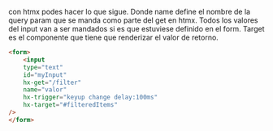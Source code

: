 con htmx podes hacer lo que sigue. Donde name define el nombre de la query param que se manda
como parte del get en htmx. Todos los valores del input van a ser mandados si es que estuviese
definido en el form. Target es el componente que tiene que renderizar el valor de retorno.

```html
<form>
    <input
    type="text"
    id="myInput"
    hx-get="/filter"
    name="valor"
    hx-trigger="keyup change delay:100ms"
    hx-target="#filteredItems"
/>
</form>
```
